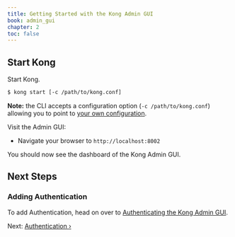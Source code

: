 ```yaml
---
title: Getting Started with the Kong Admin GUI
book: admin_gui
chapter: 2
toc: false
---
```


## Start Kong

Start Kong.

```bash
$ kong start [-c /path/to/kong.conf]
```

**Note:** the CLI accepts a configuration option (`-c /path/to/kong.conf`)
allowing you to point to [your own configuration](https://docs.konghq.com/0.13.x/configuration/#configuration-loading).

Visit the Admin GUI:

* Navigate your browser to `http://localhost:8002`

You should now see the dashboard of the Kong Admin GUI.

## Next Steps

### Adding Authentication
To add Authentication, head on over to [Authenticating the Kong Admin GUI](/enterprise/{{page.kong_version}}/admin-gui/configuration/authentication).

Next: [Authentication &rsaquo;]({{page.book.next}})
